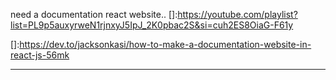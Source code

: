 need a documentation react website..
[]:https://youtube.com/playlist?list=PL9p5auxyrweN1rjnxyJ5IpJ_2K0pbac2S&si=cuh2ES8OiaG-F61y

[]:https://dev.to/jacksonkasi/how-to-make-a-documentation-website-in-react-js-56mk

----

